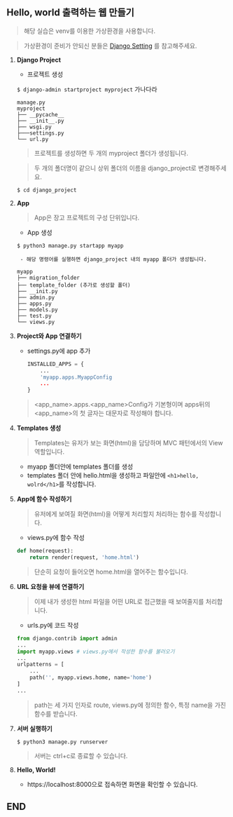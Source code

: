 ## Hello, world 출력하는 웹 만들기

> 해당 실습은 venv를 이용한 가상환경을 사용합니다.

> 가상환경이 준비가 안되신 분들은 [Django Setting](https://github.com/sangyeol-kim/python_study/tree/master/django/setting) 를 참고해주세요.

1. **Django Project**
    - 프로젝트 생성

    ```$ django-admin startproject myproject```
    가나다라

    ```
    manage.py
    myproject
    ├── __pycache__
    ├── __init__.py
    ├── wsgi.py
    ├───settings.py
    └── url.py
    ```

    > 프로젝트를 생성하면 두 개의 myproject 폴더가 생성됩니다.

    > 두 개의 폴더명이 같으니 상위 폴더의 이름을 django_project로 변경해주세요.

    ```$ cd django_project```
    

2. **App**
    > App은 장고 프로젝트의 구성 단위입니다.

    - App 생성

    ```$ python3 manage.py startapp myapp```

        - 해당 명령어를 실행하면 django_project 내의 myapp 폴더가 생성됩니다.

    ```
    myapp
    ├── migration_folder
    ├── template_folder (추가로 생성할 폴더)
    ├── __init.py
    ├── admin.py
    ├── apps.py
    ├── models.py
    ├── test.py
    └── views.py
    ```

3. **Project와 App 연결하기**

    - settings.py에 app 추가
        ```python
        INSTALLED_APPS = {
            ...
            'myapp.apps.MyappConfig
            ...
        }
        ```
    > <app_name>.apps.<app_name>Config가 기본형이며 apps뒤의 <app_name>의 첫 글자는 대문자로 작성해야 합니다.

4. **Templates 생성**

    > Templates는 유저가 보는 화면(html)을 담당하며 MVC 패턴에서의 View 역할입니다.
    - myapp 폴더안에 templates 폴더를 생성
    - templates 폴더 안에 hello.html을 생성하고 파일안에 ``` <h1>hello, wolrd</h1> ```를 작성합니다.

5. **App에 함수 작성하기**

    > 유저에게 보여질 화면(html)을 어떻게 처리할지 처리하는 함수를 작성합니다.
    - views.py에 함수 작성
    ```python
    def home(request):
        return render(request, 'home.html')
    ```
    > 단순히 요청이 들어오면 home.html을 열어주는 함수입니다.

6. **URL 요청을 뷰에 연결하기**

    > 이제 내가 생성한 html 파일을 어떤 URL로 접근했을 때 보여줄지를 처리합니다.
    - urls.py에 코드 작성
    ```python
    from django.contrib import admin
    ...
    import myapp.views # views.py에서 작성한 함수를 불러오기
    ...
    urlpatterns = [
        ...
        path('', myapp.views.home, name='home')
    ]
    ...
    ```
    > path는 세 가지 인자로 route, views.py에 정의한 함수, 특정 name을 가진 함수를 받습니다.

7. **서버 실행하기**

    ```
    $ python3 manage.py runserver
    ```
    > 서버는 ctrl+c로 종료할 수 있습니다.

8. **Hello, World!**

    - https://localhost:8000으로 접속하면 화면을 확인할 수 있습니다.

## END